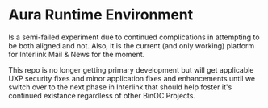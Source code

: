 # Aura Runtime Environment
Is a semi-failed experiment due to continued complications in attempting to be both aligned and not. Also, it is the current (and only working) platform for Interlink Mail & News for the moment.

This repo is no longer getting primary development but will get applicable UXP security fixes and minor application fixes and enhancements until we switch over to the next phase in Interlink that should help foster it's continued existance regardless of other BinOC Projects.
